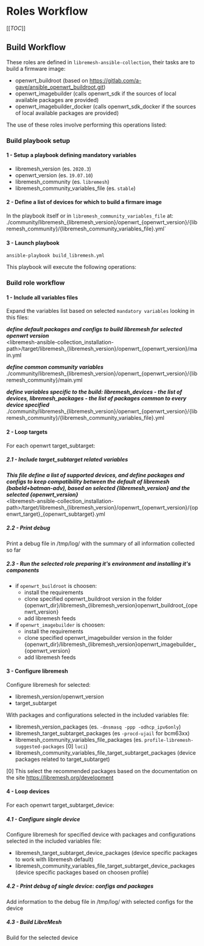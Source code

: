 # Roles Workflow

[[_TOC_]]

## Build Workflow
These roles are defined in `libremesh-ansible-collection`, their tasks are to build a firmware image:
- openwrt_buildroot (based on https://gitlab.com/a-gave/ansible_openwrt_buildroot.git)
- openwrt_imagebuilder (calls openwrt_sdk if the sources of local available packages are provided)
- openwrt_imagebuilder_docker (calls openwrt_sdk_docker if the sources of local available packages are provided)

The use of these roles involve performing this operations listed:

### Build playbook setup

#### 1 - Setup a playbook defining mandatory variables
- libremesh_version (es. `2020.3`)
- openwrt_version (es. `19.07.10`)
- libremesh_community (es. `libremesh`)
- libremesh_community_variables_file (es. `stable`)

#### 2 - Define a list of devices for which to build a firmare image
In the playbook itself or in `libremesh_community_variables_file` at:     
./community/libremesh_{libremesh_version}/openwrt_{openwrt_version}/{libremesh_community}/{libremesh_community_variables_file}.yml`

#### 3 - Launch playbook
```
ansible-playbook build_libremesh.yml
```

This playbook will execute the following operations:

### Build role workflow

#### 1 - Include all variables files
Expand the variables list based on selected `mandatory variables` looking in this files:

***define default packages and configs to build libremesh for selected openwrt version***    
<libremesh-ansible-collection_installation-path>/target/libremesh_{libremesh_version}/openwrt_{openwrt_version}/main.yml
      

***define common community variables***         
./community/libremesh_{libremesh_version}/openwrt_{openwrt_version}/{libremesh_community}/main.yml      

***define variables specific to the build: libremesh_devices - the list of devices, libremesh_packages - the list of packages common to every device specified***                 
./community/libremesh_{libremesh_version}/openwrt_{openwrt_version}/{libremesh_community}/{libremesh_community_variables_file}.yml       


#### 2 - Loop targets
For each openwrt target_subtarget:

##### 2.1 - Include target_subtarget related variables
***This file define a list of supported devices, and define packages and configs to keep compatibility between the default of libremesh (babeld+batman-adv), based on selected {libremesh_version} and the selected {openwrt_version}***                             
<libremesh-ansible-collection_installation-path>/target/libremesh_{libremesh_version}/openwrt_{openwrt_version}/{openwrt_target}_{openwrt_subtarget}.yml        

##### 2.2 - Print debug 
Print a debug file in /tmp/log/ with the summary of all information collected so far

##### 2.3 - Run the selected role preparing it's environment and installing it's components
- if `openwrt_buildroot` is choosen:
    - install the requirements
    - clone specified openwrt_buildroot version in the folder {openwrt_dir}/libremesh_{libremesh_version}openwrt_buildroot_{openwrt_version}
    - add libremesh feeds
- if `openwrt_imagebuilder` is choosen:
    - install the requirements
    - clone specified openwrt_imagebuilder version in the folder {openwrt_dir}/libremesh_{libremesh_version}openwrt_imagebuilder_{openwrt_version}
    - add libremesh feeds

#### 3 - Configure libremesh
Configure libremesh for selected:
- libremesh_version/openwrt_version 
- target_subtarget

With packages and configurations selected in the included variables file:
- libremesh_version_packages (es. `-dnsmasq -ppp -odhcp_ipv6only`)
- libremesh_target_subtarget_packages (es `-procd-ujail` for bcm63xx)
- libremesh_community_variables_file_packages (es. `profile-libremesh-suggested-packages` [0] `luci`)
- libremesh_community_variables_file_target_subtarget_packages (device packages related to target_subtarget)

[0] This select the recommended packages based on the documentation on the site https://libremesh.org/development

#### 4 - Loop devices
For each openwrt target_subtarget_device:

##### 4.1 - Configure single device
Configure libremesh for specified device with packages and configurations selected in the included variables file:
- libremesh_target_subtarget_device_packages (device specific packages to work with libremesh default)
- libremesh_community_variables_file_target_subtarget_device_packages (device specific packages based on choosen profile)

##### 4.2 - Print debug of single device: configs and packages
Add information to the debug file in /tmp/log/ with selected configs for the device

##### 4.3 - Build LibreMesh
Build for the selected device
